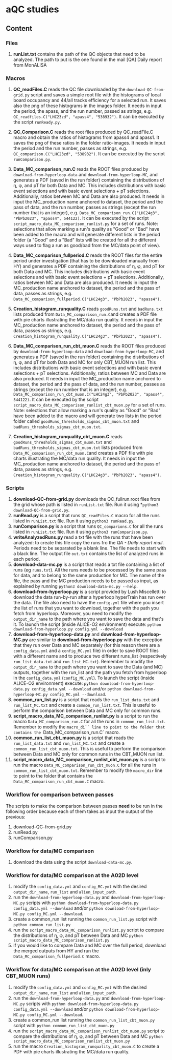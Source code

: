 # aQC studies

## Content

### Files
1. **runList.txt** contains the path of the QC objects that need to be analyzed. The path to put is the one found in the mail [QA] Daily report from MonALISA

### Macros
1. **QC_readFiles.C** reads the QC file downloaded by the `download-QC-from-grid.py` script and saves a simple root file with the histograms of local board occupancy and 44/all tracks efficiency for a selected run. It saves also the png of these histograms in the images folder. It needs in input the period, the apass, and the run number, passed as strings, e.g. `QC_readfiles.C("LHC23zd", "apass4", "538932")`. It can be executed by the script `runReady.py`.

2. **QC_Comparison.C** reads the root files produced by QC_readFile.C macro and obtain the ratios of histograms from apass4 and apass1. It saves the png of these ratios in the folder ratio-images. It needs in input the period and the run number, passes as strings, e.g. `QC_comparison.C("LHC23zd", "538932")`. It can be executed by the script `runComparison.py`.

3. **Data_MC_comparison_run.C** reads the ROOT files produced by `download-from-hyperloop-data` and `download-from-hyperloop-MC`, and generates a PDF (saved in the run folder) containing the distributions of &eta;, &phi;, and pT for both Data and MC. This includes distributions with basic event selections and with basic event selections + pT selections. Additionally, ratios between MC and Data are also produced. It needs in input the MC_production name anchored to dataset, the period and the pass of data, and the run number, passes as strings (except the run number that is an integer), e.g. `Data_MC_comparison_run.C("LHC24g3", "PbPb2023", "apass4", 544122)`. It can be executed by the script `script_macro_data_MC_comparison_runlist.py` for a set of runs. Note: selections that allow marking a run's quality as "Good" or "Bad" have been added to the macro and will generate different lists in the period folder (a "Good" and a "Bad" lists will be created for all the different ways used to flag a run as good/bad from the MC/data point of view). 

4. **Data_MC_comparison_fullperiod.C** reads the ROOT files for the entire period under investigation (that has to be downloaded manually from HY) and generates a PDF containing the distributions of &eta;, &phi;, and pT for both Data and MC. This includes distributions with basic event selections and with basic event selections + pT selections. Additionally, ratios between MC and Data are also produced. It needs in input the MC_production name anchored to dataset, the period and the pass of data, passes as strings, e.g. `Data_MC_comparison_fullperiod.C("LHC24g3", "PbPb2023", "apass4")`. 

5. **Creation_histogram_runquality.C** reads `goodRuns.txt` and `badRuns.txt` lists produced from `Data_MC_comparison_run.C`and creates a PDF file with pie charts illustrating the MC/data run quality. It needs in input the MC_production name anchored to dataset, the period and the pass of data, passes as strings, e.g. `Creation_histogram_runquality.C("LHC24g3", "PbPb2023", "apass4")`.

6. **Data_MC_comparison_run_cbt_muon.C** reads the ROOT files produced by `download-from-hyperloop-data` and `download-from-hyperloop-MC`, and generates a PDF (saved in the run folder) containing the distributions of &eta;, &phi;, and pT for both Data and MC for only CBT_MUON run list. This includes distributions with basic event selections and with basic event selections + pT selections. Additionally, ratios between MC and Data are also produced. It needs in input the MC_production name anchored to dataset, the period and the pass of data, and the run number, passes as strings (except the run number that is an integer), e.g. `Data_MC_comparison_run_cbt_muon.C("LHC24g3", "PbPb2023", "apass4", 544122)`. It can be executed by the script `script_macro_data_MC_comparison_runlist_cbt_muon.py` for a set of runs. Note: selections that allow marking a run's quality as "Good" or "Bad" have been added to the macro and will generate two lists in the period folder called `goodRuns_thresholds_sigmas_cbt_muon.txt` and `badRuns_thresholds_sigmas_cbt_muon.txt`.

7. **Creation_histogram_runquality_cbt_muon.C** reads `goodRuns_thresholds_sigmas_cbt_muon.txt` and `badRuns_thresholds_sigmas_cbt_muon.txt` lists produced from `Data_MC_comparison_run_cbt_muon.C`and creates a PDF file with pie charts illustrating the MC/data run quality. It needs in input the MC_production name anchored to dataset, the period and the pass of data, passes as strings, e.g. `Creation_histogram_runquality.C("LHC24g3", "PbPb2023", "apass4")`. 

### Scripts
1. **download-QC-from-grid.py** downloads the QC_fullrun.root files from the grid whose path is listed in `runList.txt` file. Run it using *`python3 download-QC-from-grid.py`.
2. **runRead.py** is a script that runs `QC_readFiles.C` macro for all the runs listed in `runList.txt` file. Run it using `python3 runRead.py`.
3. **runComparison.py** is a script that runs `QC_comparions.C` for all the runs listed in `runList.txt` file. Run it using `python3 runComparison.py`.
4. **writeAnalyzedRuns.py** read a txt file with the runs that have been analyzed: to create this file copy the runs fro the *QA - Daily report mail*. Periods need to be separated by a blank line. The file needs to start with a black line. The output file `out.txt` contains the list of analyzed runs in each period.
5. **download-data-mc.py** is a script that reads a txt file containing a list of runs (eg `runs.txt`). All the runs needs to be processed by the same pass for data, and to belong to the same production for MC. The name of the file, the pass and the MC production needs to be passed as input, as explained by running `python3 download-data-mc.py --help`.
5. **download-from-hyperloop.py** is a script provided by Lush Miscelletti to download the data run-by-run after a hyperloop hyperTrain has run over the data. The file also need to have the `config.yml` file where you insert the list of runs that you want to download, together with the path you fetch from hyperloop. Moreover, you need to modify the `output_dir_name` to the path where you want to save the data and that's it. To launch the script (inside ALICE-O2 environment) execute: `python download-from-hyperloop.py config.yml --download`
6. **download-from-hyperloop-data.py** and **download-from-hyperloop-MC.py** are similar to **download-from-hyperloop.py** with the exception that they run over Data and MC separately (for this reason there are a `config_data.yml` and a `config_MC.yml` file) in order to save ROOT files with a different name and to produce two different runs_list (respectively `run_list_data.txt` and `run_list_MC.txt`). Remember to modify the `output_dir_name` to the path where you want to save the Data (and MC) outputs, together with the run_list and the path you fetch from hyperloop in the `config_data.yml` (`config_MC.yml`). To launch the script (inside ALICE-O2 environment) execute: `python download-from-hyperloop-data.py config_data.yml --download` and/or `python download-from-hyperloop-MC.py config_MC.yml --download`.
7. **common_run_list.py** is a script that reads the `run_list_data.txt` and `run_list_MC.txt` and create a `common_run_list.txt`. This is useful to perform the comparison between Data and MC only for common runs.
8. **script_macro_data_MC_comparison_runlist.py** is a script to run the macro `Data_MC_comparison_run.C` for all the runs in `common_run_list.txt`. Remember to modify the `macro_di`` line to point to the folder that contains the `Data_MC_comparison_run.C` macro.
9. **common_run_list_cbt_muon.py** is a script that reads the `run_list_data.txt` and `run_list_MC.txt` and create a `common_run_list_cbt_muon.txt`. This is useful to perform the comparison between Data and MC only for common runs in the CBT_MUON run list.
10. **script_macro_data_MC_comparison_runlist_cbt_muon.py** is a script to run the macro `Data_MC_comparison_run_cbt_muon.C` for all the runs in `common_run_list_cbt_muon.txt`. Remember to modify the `macro_dir` line to point to the folder that contains the `Data_MC_comparison_run_cbt_muon.C` macro.


### Workflow for comparison between passes
The scripts to make the comparison between passes **need** to be run in the following order because each of them takes as input the output of the previous:
1. download-QC-from-grid.py
2. runRead.py
3. runComparison.py

### Workflow for data/MC comparison
1. download the data using the script `download-data-mc.py`.

### Workflow for data/MC comparison at the A02D level
1. modify the `config_data.yml` and `config_MC.yml` with the desired `output_dir_name`, `run_list` and `alien_input_path`.
2. run the `download-from-hyperloop-data.py` and `download-from-hyperloop-MC.py` scripts with `python download-from-hyperloop-data.py config_data.yml --download` and/or `python download-from-hyperloop-MC.py config_MC.yml --download`.
3. create a common_run list running the `common_run_list.py` script with `python common_run_list.py`
4. run the `script_macro_data_MC_comparison_runlist.py` script to compare the distributions of &eta;, &phi;, and pT between Data and MC `python script_macro_data_MC_comparison_runlist.py`
5. if you would like to compare Data and MC over the full period, download the merged outputs from HY and run the `Data_MC_comparison_fullperiod.C` macro.

### Workflow for data/MC comparison at the A02D level (inly CBT_MUON runs)
1. modify the `config_data.yml` and `config_MC.yml` with the desired `output_dir_name`, `run_list` and `alien_input_path`.
2. run the `download-from-hyperloop-data.py` and `download-from-hyperloop-MC.py` scripts with `python download-from-hyperloop-data.py config_data.yml --download` and/or `python download-from-hyperloop-MC.py config_MC.yml --download`.
3. create a common_run list running the `common_run_list_cbt_muon.py` script with `python common_run_list_cbt_muon.py`
4. run the `script_macro_data_MC_comparison_runlist_cbt_muon.py` script to compare the distributions of &eta;, &phi;, and pT between Data and MC `python script_macro_data_MC_comparison_runlist_cbt_muon.py`
5. run the macro `Creation_histogram_runquality_cbt_muon.C` to create a PDF with pie charts illustrating the MC/data run quality. 
